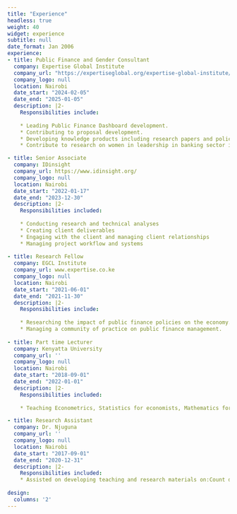 ```yaml
---
title: "Experience"
headless: true
weight: 40
widget: experience
subtitle: null
date_format: Jan 2006
experience:
- title: Public Finance and Gender Consultant
  company: Expertise Global Institute
  company_url: "https://expertiseglobal.org/expertise-global-institute/"
  company_logo: null
  location: Nairobi
  date_start: "2024-02-05"
  date_end: "2025-01-05"
  description: |2-
    Responsibilities include:
    
    * Leading Public Finance Dashboard development.
    * Contributing to proposal development.
    * Developing knowledge products including research papers and policy briefs.
    * Contribute to research on women in leadership in banking sector in Kenya.

- title: Senior Associate
  company: IDinsight
  company_url: https://www.idinsight.org/
  company_logo: null
  location: Nairobi
  date_start: "2022-01-17"
  date_end: "2023-12-30"
  description: |2-
    Responsibilities included:
    
    * Conducting research and technical analyses
    * Creating client deliverables
    * Engaging with the client and managing client relationships 
    * Managing project workflow and systems
    
- title: Research Fellow
  company: EGCL Institute
  company_url: www.expertise.co.ke
  company_logo: null
  location: Nairobi
  date_start: "2021-06-01"
  date_end: "2021-11-30"
  description: |2-
    Responsibilities include:
    
    * Researching the impact of public finance policies on the economy.
    * Managing a community of practice on public finance management.
    
- title: Part time Lecturer
  company: Kenyatta University
  company_url: ''
  company_logo: null
  location: Nairobi
  date_start: "2018-09-01"
  date_end: "2022-01-01"
  description: |2-
    Responsibilities included: 
    
    * Teaching Econometrics, Statistics for economists, Mathematics for economists, Operational Research and Economic modeling and computer application.

- title: Research Assistant
  company: Dr. Njuguna
  company_url: ''
  company_logo: null
  location: Nairobi
  date_start: "2017-09-01"
  date_end: "2020-12-31"
  description: |2-
    Responsibilities included: 
    * Assisted on developing teaching and research materials on:Count data models, Time series analysis, Trade models, and Public debt in Africa.
  
design:
  columns: '2'
---
```

